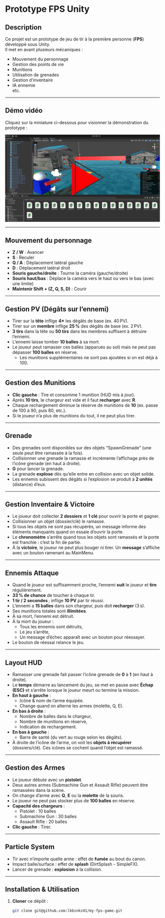 # Prototype FPS Unity

## Description
Ce projet est un prototype de jeu de tir à la première personne (**FPS**) développé sous Unity.  
Il met en avant plusieurs mécaniques :  
- Mouvement du personnage  
- Gestion des points de vie  
- Munitions  
- Utilisation de grenades  
- Gestion d’inventaire  
- IA ennemie  
etc.

---

## Démo vidéo
Cliquez sur la miniature ci-dessous pour visionner la démonstration du prototype :

[![Miniature de la vidéo](assets/img/thumbnail.png "Démonstration du prototype FPS")](https://youtu.be/3mprTev3IAA)

---

## Mouvement du personnage
- **Z / W** : Avancer  
- **S** : Reculer  
- **Q / A** : Déplacement latéral gauche  
- **D** : Déplacement latéral droit  
- **Souris gauche/droite** : Tourne la caméra (gauche/droite)  
- **Souris haut/bas** : Déplace la caméra vers le haut ou vers le bas (avec une limite)  
- **Maintenir Shift + (Z, Q, S, D)** : Courir

---

## Gestion PV (Dégâts sur l’ennemi)
- Tirer sur la **tête** inflige **4×** les dégâts de base (ex. 40 PV).  
- Tirer sur un **membre** inflige **25 %** des dégâts de base (ex. 2 PV).  
- **3 tirs** dans la tête ou **50 tirs** dans les membres suffisent à détruire l’ennemi.  
- L’ennemi laisse tomber **10 balles** à sa mort.  
- Le joueur peut ramasser ces balles (apparues au sol) mais ne peut pas dépasser **100 balles** en réserve.  
  - Les munitions supplémentaires ne sont pas ajoutées si on est déjà à 100.

---

## Gestion des Munitions
- **Clic gauche** : Tire et consomme 1 munition (HUD mis à jour).  
- Après **10 tirs**, le chargeur est vide et il faut **recharger** avec **R**.  
- Chaque rechargement diminue la réserve de munitions de **10** (ex. passe de 100 à 90, puis 80, etc.).  
- Si le joueur n’a plus de munitions du tout, il ne peut plus tirer.

---

## Grenade
- Des grenades sont disponibles sur des objets “SpawnGrenade” (une seule peut être ramassée à la fois).  
- Collisionner une grenade la ramasse et incrémente l’affichage près de l’icône grenade (en haut à droite).  
- **G** pour lancer la grenade.  
- La grenade **explose** dès qu’elle entre en collision avec un objet solide.  
- Les ennemis subissent des dégâts si l’explosion se produit à **2 unités** (distance) d’eux.

---

## Gestion Inventaire & Victoire
- Le joueur doit collecter **2 dossiers** et **1 clé** pour ouvrir la porte et gagner.  
- Collisionner un objet (dossier/clé) le ramasse.  
- Si tous les objets ne sont pas récupérés, un message informe des éléments manquants quand on essaie d’ouvrir la porte.  
- Le **chronomètre** s’arrête quand tous les objets sont ramassés et la porte est franchie : c’est la fin de partie.  
- À la **victoire**, le joueur ne peut plus bouger ni tirer. Un **message** s’affiche avec un bouton ramenant au MainMenu.

---

## Ennemis Attaque
- Quand le joueur est suffisamment proche, l’ennemi **suit** le joueur et **tire** régulièrement.  
- **33 % de chance** de toucher à chaque tir.  
- **1 tir / 2 secondes** ; inflige **10 PV** par tir réussi.  
- L’ennemi a **15 balles** dans son chargeur, puis doit **recharger** (3 s).  
- Ses munitions totales sont **illimitées**.  
- À sa mort, l’ennemi est détruit.  
- À la mort du joueur :  
  - Tous les ennemis sont détruits,  
  - Le jeu s’arrête,  
  - Un message d’échec apparaît avec un bouton pour réessayer.  
- Le bouton de réessai relance le jeu.

---

## Layout HUD
- Ramasser une grenade fait passer l’icône grenade de **0** à **1** (en haut à droite).  
- Le **temps** démarre au lancement du jeu, se met en pause avec **Échap (ESC)** et s’arrête lorsque le joueur meurt ou termine la mission.  
- **En haut à gauche** :  
  - Icône & nom de l’arme équipée.  
  - Change quand on alterne les armes (molette, Q, E).  
- **En bas à droite** :  
  - Nombre de balles dans le chargeur,  
  - Nombre de munitions en réserve,  
  - Indication de rechargement.  
- **En bas à gauche** :  
  - Barre de santé (du vert au rouge selon les dégâts).  
- À droite de l’icône de l’arme, on voit les **objets à récupérer** (dossiers/clé). Ces icônes se cochent quand l’objet est ramassé.

---

## Gestion des Armes
- Le joueur débute avec un **pistolet**.  
- Deux autres armes (Submachine Gun et Assault Rifle) peuvent être ramassées dans la scène.  
- On change d’arme avec **Q**, **E** ou la **molette** de la souris.  
- Le joueur ne peut pas stocker plus de **100 balles** en réserve.  
- **Capacité des chargeurs** :  
  - Pistolet : 10 balles  
  - Submachine Gun : 30 balles  
  - Assault Rifle : 20 balles  
- **Clic gauche** : Tirer.

---

## Particle System
- Tir avec n’importe quelle arme : effet de **fumée** au bout du canon.  
- Impact balle/surface : effet de **splash** (DirtSplash - SimpleFX).  
- Lancer de grenade : **explosion** à la collision.

---

## Installation & Utilisation
1. **Cloner** ce dépôt :  
   ```bash
   git clone git@github.com:lkbinks91/my-fps-game.git
